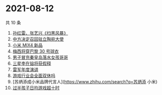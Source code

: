 # 2021-08-12

共 10 条

<!-- BEGIN ZHIHUSEARCH -->
<!-- 最后更新时间 Thu Aug 12 2021 00:11:44 GMT+0800 (China Standard Time) -->
1. [孙红雷、张艺兴《扫黑风暴》](https://www.zhihu.com/search?q=扫黑风暴)
1. [中方决定召回驻立陶宛大使](https://www.zhihu.com/search?q=立陶宛)
1. [小米 MIX4 新品](https://www.zhihu.com/search?q=小米mix4)
1. [梅西将穿巴黎 30 号球衣](https://www.zhihu.com/search?q=梅西)
1. [男子冒充秦皇岛落水女孩哥哥](https://www.zhihu.com/search?q=秦皇岛落水女孩哥哥)
1. [三星李在镕将获假释](https://www.zhihu.com/search?q=李在镕)
1. [雷军年度演讲](https://www.zhihu.com/search?q=雷军)
1. [游戏行业会全面双休吗](https://www.zhihu.com/search?q=游戏行业)
1. [苏炳添成小米品牌代言人](https://www.zhihu.com/search?q=苏炳添 小米)
1. [过半孩子日均游戏超十时](https://www.zhihu.com/search?q=网络游戏)
<!-- END ZHIHUSEARCH -->

